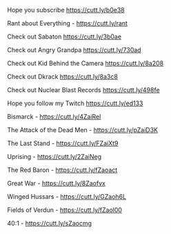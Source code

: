 Hope you subscribe https://cutt.ly/b0e38

Rant about Everything - https://cutt.ly/rant

Check out Sabaton https://cutt.ly/3b0ae

Check out Angry Grandpa https://cutt.ly/730ad

Check out Kid Behind the Camera https://cutt.ly/8a208

Check out Dkrack https://cutt.ly/8a3c8

Check out Nuclear Blast Records https://cutt.ly/498fe

Hope you follow my Twitch https://cutt.ly/ed133

Bismarck - https://cutt.ly/4ZaiRel

The Attack of the Dead Men - https://cutt.ly/pZaiD3K

The Last Stand - https://cutt.ly/FZaiXt9

Uprising - https://cutt.ly/2ZaiNeg

The Red Baron - https://cutt.ly/fZaoact

Great War - https://cutt.ly/8Zaofvx

Winged Hussars - https://cutt.ly/GZaoh6L

Fields of Verdun - https://cutt.ly/fZaol00

40:1 - https://cutt.ly/sZaocmg
